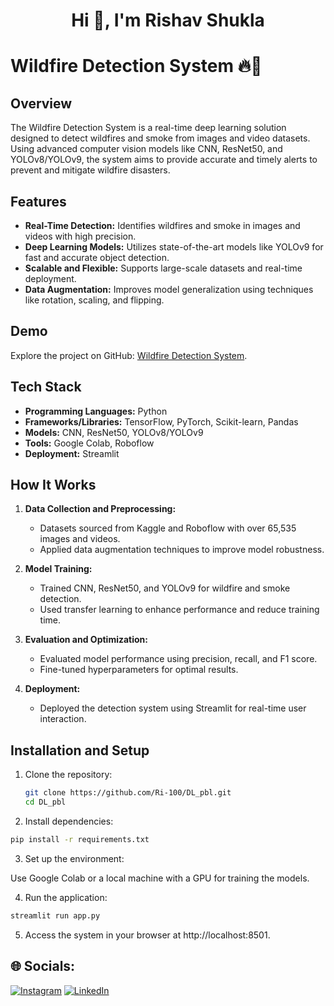 <h1 align="center">Hi 👋, I'm Rishav Shukla</h1>


# Wildfire Detection System 🔥🌲  

## Overview  
The Wildfire Detection System is a real-time deep learning solution designed to detect wildfires and smoke from images and video datasets. Using advanced computer vision models like CNN, ResNet50, and YOLOv8/YOLOv9, the system aims to provide accurate and timely alerts to prevent and mitigate wildfire disasters.  

## Features  
- **Real-Time Detection:** Identifies wildfires and smoke in images and videos with high precision.  
- **Deep Learning Models:** Utilizes state-of-the-art models like YOLOv9 for fast and accurate object detection.  
- **Scalable and Flexible:** Supports large-scale datasets and real-time deployment.  
- **Data Augmentation:** Improves model generalization using techniques like rotation, scaling, and flipping.  

## Demo  
Explore the project on GitHub: [Wildfire Detection System](https://github.com/Ri-100/DL_pbl).  

## Tech Stack  
- **Programming Languages:** Python  
- **Frameworks/Libraries:** TensorFlow, PyTorch, Scikit-learn, Pandas  
- **Models:** CNN, ResNet50, YOLOv8/YOLOv9  
- **Tools:** Google Colab, Roboflow  
- **Deployment:** Streamlit  

## How It Works  
1. **Data Collection and Preprocessing:**  
   - Datasets sourced from Kaggle and Roboflow with over 65,535 images and videos.  
   - Applied data augmentation techniques to improve model robustness.  

2. **Model Training:**  
   - Trained CNN, ResNet50, and YOLOv9 for wildfire and smoke detection.  
   - Used transfer learning to enhance performance and reduce training time.  

3. **Evaluation and Optimization:**  
   - Evaluated model performance using precision, recall, and F1 score.  
   - Fine-tuned hyperparameters for optimal results.  

4. **Deployment:**  
   - Deployed the detection system using Streamlit for real-time user interaction.  

## Installation and Setup  
1. Clone the repository:  
   ```bash  
   git clone https://github.com/Ri-100/DL_pbl.git  
   cd DL_pbl
   ```
2. Install dependencies:
```bash
pip install -r requirements.txt  
```
3. Set up the environment:

Use Google Colab or a local machine with a GPU for training the models.

4. Run the application:

```bash
streamlit run app.py
```  
5. Access the system in your browser at http://localhost:8501.

## 🌐 Socials:
[![Instagram](https://img.shields.io/badge/Instagram-%23E4405F.svg?logo=Instagram&logoColor=white)](https://instagram.com/___rishav__01) [![LinkedIn](https://img.shields.io/badge/LinkedIn-%230077B5.svg?logo=linkedin&logoColor=white)](https://linkedin.com/in/rishav-shukla-2bb554229) 
